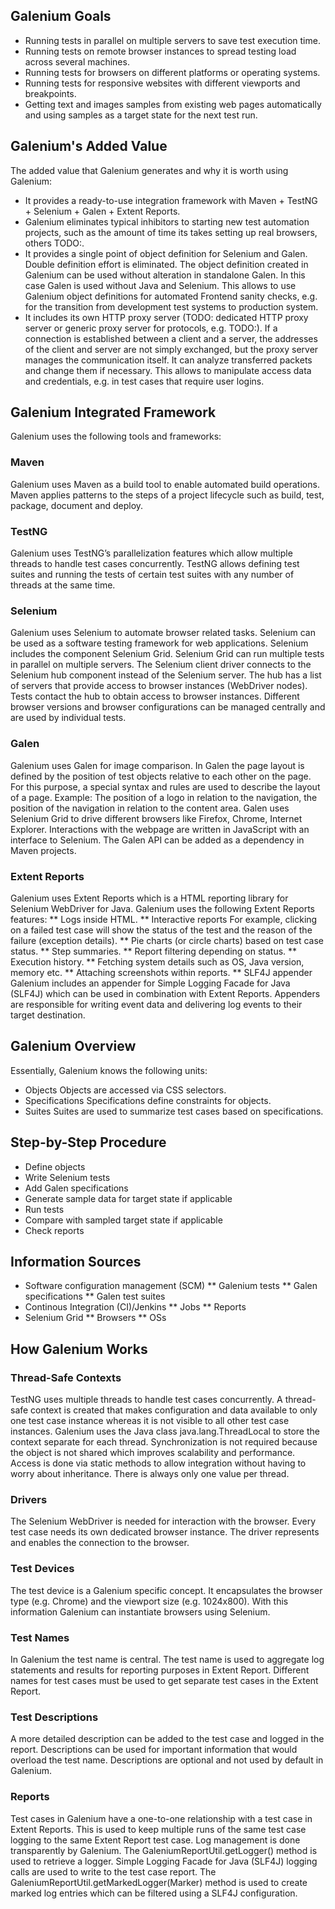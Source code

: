 ## Galenium Goals

 * Running tests in parallel on multiple servers to save test execution time.
 * Running tests on remote browser instances to spread testing load across several machines.
 * Running tests for browsers on different platforms or operating systems.
 * Running tests for responsive websites with different viewports and breakpoints.
 * Getting text and images samples from existing web pages automatically and using samples as a target state for the next test run.

## Galenium's Added Value
 The added value that Galenium generates and why it is worth using Galenium:
 * It provides a ready-to-use integration framework with Maven + TestNG + Selenium + Galen + Extent Reports.
 * Galenium eliminates typical inhibitors to starting new test automation projects, such as the amount of time its takes setting up real browsers, others TODO:.
 * It provides a single point of object definition for Selenium and Galen. Double definition effort is eliminated. The object definition created in Galenium can be used without alteration in standalone Galen. In this case Galen is used without Java and Selenium. This allows to use Galenium object definitions for automated Frontend sanity checks, e.g. for the transition from development test systems to production system.
 * It includes its own HTTP proxy server (TODO: dedicated HTTP proxy server or generic proxy server for protocols, e.g. TODO:).
 If a connection is established between a client and a server, the addresses of the client and server are not simply exchanged, but the proxy server manages the communication itself. It can analyze transferred packets and change them if necessary. This allows to manipulate access data and credentials, e.g. in test cases that require user logins.

## Galenium Integrated Framework
 Galenium uses the following tools and frameworks:
### Maven
 Galenium uses Maven as a build tool to enable automated build operations. Maven applies patterns to the steps of a project lifecycle such as build, test, package, document and deploy.
### TestNG
 Galenium uses TestNG’s parallelization features which allow multiple threads to handle test cases concurrently. TestNG allows defining test suites and running the tests of certain test suites with any number of threads at the same time.
### Selenium
 Galenium uses Selenium to automate browser related tasks. Selenium can be used as a software testing framework for web applications. Selenium includes the component Selenium Grid. Selenium Grid can run multiple tests in parallel on multiple servers. The Selenium client driver connects to the Selenium hub component instead of the Selenium server. 
 The hub has a list of servers that provide access to browser instances (WebDriver nodes). 
 Tests contact the hub to obtain access to browser instances. 
 Different browser versions and browser configurations can be managed centrally and are used by individual tests.
### Galen
Galenium uses Galen for image comparison. In Galen the page layout is defined by the position of test objects relative to each other on the page. For this purpose, a special syntax and rules are used to describe the layout of a page. 
Example: The position of a logo in relation to the navigation, the position of the navigation in relation to the content area.
Galen uses Selenium Grid to drive different browsers like Firefox, Chrome, Internet Explorer. Interactions with the webpage are written in JavaScript with an interface to Selenium. 
 The Galen API can be added as a dependency in Maven projects.
### Extent Reports
 Galenium uses Extent Reports which is a HTML reporting library for Selenium WebDriver for Java. Galenium uses the following Extent Reports features:
 ** Logs inside HTML.
 ** Interactive reports
 For example, clicking on a failed test case will show the status of the test and the reason of the failure (exception details).
 ** Pie charts (or circle charts) based on test case status.
 ** Step summaries.
 ** Report filtering depending on status.
 ** Execution history.
 ** Fetching system details such as OS, Java version, memory etc.
 ** Attaching screenshots within reports.
 ** SLF4J appender
 Galenium includes an appender for Simple Logging Facade for Java (SLF4J) which can be used in combination with Extent Reports. Appenders are responsible for writing event data and delivering log events to their target destination.

## Galenium Overview
 Essentially, Galenium knows the following units:
 * Objects
 Objects are accessed via CSS selectors.
 * Specifications
 Specifications define constraints for objects.
 * Suites
 Suites are used to summarize test cases based on specifications.

## Step-by-Step Procedure
 * Define objects
 * Write Selenium tests
 * Add Galen specifications
 * Generate sample data for target state if applicable
 * Run tests
 * Compare with sampled target state if applicable
 * Check reports

## Information Sources
 * Software configuration management (SCM)
 ** Galenium tests
 ** Galen specifications
 ** Galen test suites
 * Continous Integration (CI)/Jenkins
 ** Jobs
 ** Reports
 * Selenium Grid
 ** Browsers
 ** OSs

## How Galenium Works
### Thread-Safe Contexts
 TestNG uses multiple threads to handle test cases concurrently. 
 A thread-safe context is created that makes configuration and data available to only one test case instance whereas it is not visible to all other test case instances. 
 Galenium uses the Java class java.lang.ThreadLocal to store the context separate for each thread. 
 Synchronization is not required because the object is not shared which improves scalability and performance.
 Access is done via static methods to allow integration without having to worry about inheritance. 
 There is always only one value per thread.

### Drivers
 The Selenium WebDriver is needed for interaction with the browser. Every test case needs its own dedicated browser instance. The driver represents and enables the connection to the browser.

### Test Devices
 The test device is a Galenium specific concept. It encapsulates the browser type (e.g. Chrome) and the viewport size (e.g. 1024x800). With this information Galenium can instantiate browsers using Selenium.

### Test Names
 In Galenium the test name is central. The test name is used to aggregate log statements and results for reporting purposes in Extent Report. Different names for test cases must be used to get separate test cases in the Extent Report.

### Test Descriptions
 A more detailed description can be added to the test case and logged in the report. Descriptions can be used for important information that would overload the test name. 
 Descriptions are optional and not used by default in Galenium.

### Reports
 Test cases in Galenium have a one-to-one relationship with a test case in Extent Reports. 
 This is used to keep multiple runs of the same test case logging to the same Extent Report test case.
 Log management is done transparently by Galenium. 
 The GaleniumReportUtil.getLogger() method is used to retrieve a logger. 
 Simple Logging Facade for Java (SLF4J) logging calls are used to write to the test case report. 
 The GaleniumReportUtil.getMarkedLogger(Marker) method is used to create marked log entries which can be filtered using a SLF4J configuration.